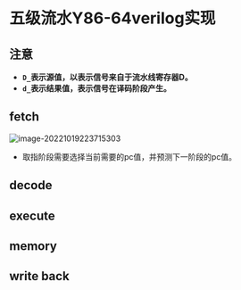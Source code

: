 # 五级流水Y86-64verilog实现

## 注意

- **`D_`表示源值，以表示信号来自于流水线寄存器D。**
- **`d_`表示结果值，表示信号在译码阶段产生。**

## fetch

![image-20221019223715303](C:\Users\xiadong\Desktop\my86_pipe\record\mk.assets\image-20221019223715303.png)

- 取指阶段需要选择当前需要的pc值，并预测下一阶段的pc值。

## decode

## execute

## memory

## write back
